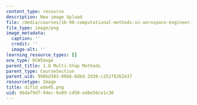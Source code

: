 ```yaml
---
content_type: resource
description: New image Upload
file: /media/courses/16-90-computational-methods-in-aerospace-engineering-spring-2014/96daf9d794ec9a99cd50ed8e56ce1c30_dif1d_ode45.png
file_type: image/png
image_metadata:
  caption: ''
  credit: ''
  image-alt: ''
learning_resource_types: []
ocw_type: OCWImage
parent_title: 1.8 Multi-Step Methods
parent_type: CourseSection
parent_uid: 998bd383-00b6-8dbd-2d38-c251f8262e37
resourcetype: Image
title: dif1d_ode45.png
uid: 96daf9d7-94ec-9a99-cd50-ed8e56ce1c30
---
```

